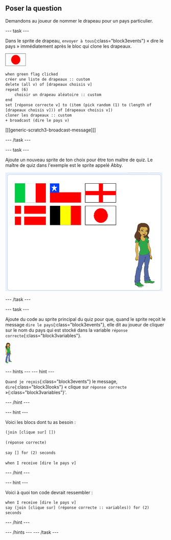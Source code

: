 ## Poser la question

Demandons au joueur de nommer le drapeau pour un pays particulier.

--- task ---

Dans le sprite de drapeau, `envoyer à tous`{:class="block3events"} « dire le pays » immédiatement après le bloc qui clone les drapeaux.

![Sprite drapeau](images/flag-sprite.png)

```blocks3
when green flag clicked
créer une liste de drapeaux :: custom
delete (all v) of [drapeaux choisis v]
repeat (6)
    choisir un drapeau aléatoire :: custom
end
set [réponse correcte v] to (item (pick random (1) to (length of [drapeaux choisis v])) of [drapeaux choisis v])
cloner les drapeaux :: custom
+ broadcast (dire le pays v)

```

[[[generic-scratch3-broadcast-message]]]

--- /task ---

--- task ---

Ajoute un nouveau sprite de ton choix pour être ton maître de quiz. Le maître de quiz dans l'exemple est le sprite appelé Abby.

![Sprite Abby](images/bear-sprite.png)

--- /task ---

--- task ---

Ajoute du code au sprite principal du quiz pour que, quand le sprite reçoit le message `dire le pays`{:class="block3events"}, elle dit au joueur de cliquer sur le nom du pays qui est stocké dans la variable `réponse correcte`{:class="block3variables"}.

![Sprite personnage](images/char-sprite.png)

--- hints ---
 --- hint ---

`Quand je reçois`{:class="block3events"} le message, `dire`{:class="block3looks"} « clique sur `réponse correcte` »{:class="block3variables"}'.

--- /hint ---

--- hint ---

Voici les blocs dont tu as besoin :

```blocks3
(join [clique sur] [])

(réponse correcte)

say [] for (2) seconds

when I receive [dire le pays v]
```

--- /hint ---

--- hint ---

Voici à quoi ton code devrait ressembler :

```blocks3
when I receive [dire le pays v]
say (join [clique sur] (réponse correcte :: variables)) for (2) seconds
```

--- /hint ---

--- /hints --- --- /task ---
